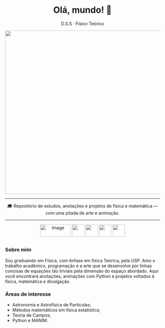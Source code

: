 <h1 align="center">Olá, mundo! 👋</h1>

<p align="center">D.S.S · Físico Teórico</p>

<p align="center">
  <img width="2000" height="533" alt="Image" src="https://github.com/user-attachments/assets/b0d74c54-5533-4b6f-83de-5271549b56ed" />
</p>

---

<p align="center">
🎓 Repositório de estudos, anotações e projetos de física e matemática — com uma pitada de arte e animação.</p>

---

<p align="center">
  <img width="100" height="40" alt="Image" src="https://github.com/user-attachments/assets/6b7f2be6-e3e5-4d23-a96e-18f9605522f9"/>
  <img src="https://www2.ifsc.usp.br/portal-ifsc/site-antigo/images/stories/imagens/Logo_IFSC.png" height="40"/>
  <img src="https://cdn.jsdelivr.net/gh/devicons/devicon/icons/python/python-original.svg" height="40"/>
  <img src="https://cdn.jsdelivr.net/gh/devicons/devicon/icons/anaconda/anaconda-original.svg" height="40"/>
  <img src="https://cdn.jsdelivr.net/gh/devicons/devicon/icons/jupyter/jupyter-original.svg" height="40"/>
</p>

##
### Sobre mim
Sou graduando em Física, com ênfase em física Teórica, pela USP. Amo o trabalho acadêmico, programação e a arte que se desenvolve por linhas concisas de equações tão triviais pela dimensão do espaço abordado. Aqui você encontrará anotações, animações com Python e projetos voltados à física, matemática e divulgação.

### Áreas de interesse
- Astronomia e Astrofísica de Partículas;
- Métodos matemáticos em física estatística;
- Teoria de Campos;
- Python e MANIM.



